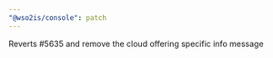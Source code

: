 ```yaml
---
"@wso2is/console": patch
---
```


Reverts #5635 and remove the cloud offering specific info message
